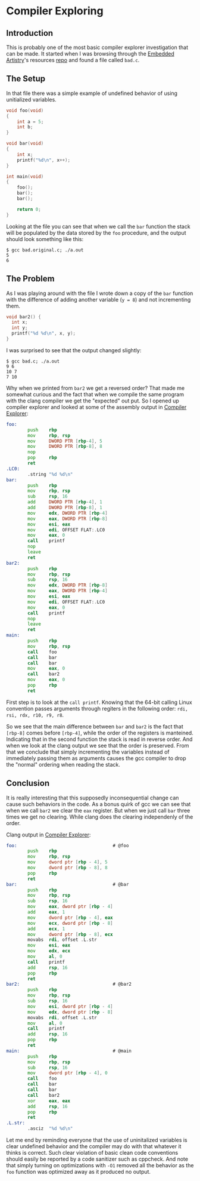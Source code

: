 # Compiler Exploring
## Introduction
This is probably one of the most basic compiler explorer investigation that can be made. It started when I was browsing through the [Embedded Artistry](https://embeddedartistry.com)'s resources [repo](https://github.com/embeddedartistry/embedded-resources/) and found a file called `bad.c`.

## The Setup
In that file there was a simple example of undefined behavior of using unitialized variables.
```c
void foo(void)
{
	int a = 5;
	int b;
}

void bar(void)
{
	int x;
	printf("%d\n", x++);
}

int main(void)
{
	foo();
	bar();
	bar();

	return 0;
}
```

Looking at the file you can see that when we call the `bar` function the stack will be populated by the data stored by the `foo` procedure, and the output should look something like this:
```shell
$ gcc bad.original.c; ./a.out
5
6
```
## The Problem 
As I was playing around with the file I wrote down a copy of the `bar` function with the difference of adding another variable (`y = 8`) and not incrementing them.
```c
void bar2() {
  int x;
  int y;
  printf("%d %d\n", x, y);
}
``` 

I was surprised to see that the output changed slightly:
```shell
$ gcc bad.c; ./a.out         
9 6
10 7
7 10
```
Why when we printed from `bar2` we get a reversed order? That made me somewhat curious and the fact that when we compile the same program with the clang compiler we get the "expected" out put. So I opened up compiler explorer and looked at some of the assembly output in [Compiler Explorer](https://godbolt.org/z/PpM3Lw):
```asm
foo:
        push    rbp
        mov     rbp, rsp
        mov     DWORD PTR [rbp-4], 5
        mov     DWORD PTR [rbp-8], 8
        nop
        pop     rbp
        ret
.LC0:
        .string "%d %d\n"
bar:
        push    rbp
        mov     rbp, rsp
        sub     rsp, 16
        add     DWORD PTR [rbp-4], 1
        add     DWORD PTR [rbp-8], 1
        mov     edx, DWORD PTR [rbp-4]
        mov     eax, DWORD PTR [rbp-8]
        mov     esi, eax
        mov     edi, OFFSET FLAT:.LC0
        mov     eax, 0
        call    printf
        nop
        leave
        ret
bar2:
        push    rbp
        mov     rbp, rsp
        sub     rsp, 16
        mov     edx, DWORD PTR [rbp-8]
        mov     eax, DWORD PTR [rbp-4]
        mov     esi, eax
        mov     edi, OFFSET FLAT:.LC0
        mov     eax, 0
        call    printf
        nop
        leave
        ret
main:
        push    rbp
        mov     rbp, rsp
        call    foo
        call    bar
        call    bar
        mov     eax, 0
        call    bar2
        mov     eax, 0
        pop     rbp
        ret

```
First step is to look at the `call printf`. Knowing that the 64-bit calling Linux convention passes arguments through regiters in the following order:  `rdi, rsi, rdx, r10, r9, r8`.  

So we see that the main difference between `bar` and `bar2` is the fact that `[rbp-8]` comes before `[rbp-4]`, while the order of the registers is manteined. Indicating that in the second function the stack is read in reverse order. And when we look at the clang output we see that the order is preserved. From that we conclude that simply incrementing the variables instead of immediately passing them as arguments causes the gcc compiler to drop the "normal" ordering when reading the stack. 

## Conclusion
It is really interesting that this supposedly inconsequential change can cause such behaviors in the code. As a bonus quirk of gcc we can see that when we call `bar2` we clear the `eax` register. But when we just call `bar` three times we get no clearing. While clang does the clearing independenly of the order.

Clang output in [Compiler Explorer](https://godbolt.org/z/S-8jNP):
```asm
foo:                                    # @foo
        push    rbp
        mov     rbp, rsp
        mov     dword ptr [rbp - 4], 5
        mov     dword ptr [rbp - 8], 8
        pop     rbp
        ret
bar:                                    # @bar
        push    rbp
        mov     rbp, rsp
        sub     rsp, 16
        mov     eax, dword ptr [rbp - 4]
        add     eax, 1
        mov     dword ptr [rbp - 4], eax
        mov     ecx, dword ptr [rbp - 8]
        add     ecx, 1
        mov     dword ptr [rbp - 8], ecx
        movabs  rdi, offset .L.str
        mov     esi, eax
        mov     edx, ecx
        mov     al, 0
        call    printf
        add     rsp, 16
        pop     rbp
        ret
bar2:                                   # @bar2
        push    rbp
        mov     rbp, rsp
        sub     rsp, 16
        mov     esi, dword ptr [rbp - 4]
        mov     edx, dword ptr [rbp - 8]
        movabs  rdi, offset .L.str
        mov     al, 0
        call    printf
        add     rsp, 16
        pop     rbp
        ret
main:                                   # @main
        push    rbp
        mov     rbp, rsp
        sub     rsp, 16
        mov     dword ptr [rbp - 4], 0
        call    foo
        call    bar
        call    bar
        call    bar2
        xor     eax, eax
        add     rsp, 16
        pop     rbp
        ret
.L.str:
        .asciz  "%d %d\n"

```

Let me end by reminding everyone that the use of uninitalized variables is clear undefined behavior and the compiler may do with that whatever it thinks is correct. Such clear violation of basic clean code conventions should easily be reported by a code sanitizer such as cppcheck. And note that simply turning on optimizations with `-O1` removed all the behavior as the `foo` function was optimized away as it produced no output.   